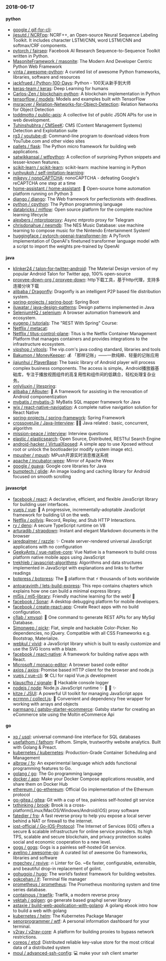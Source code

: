### 2018-06-17

#### python
* [google / gif-for-cli](https://github.com/google/gif-for-cli): 
* [jiesutd / NCRFpp](https://github.com/jiesutd/NCRFpp): NCRF++, an Open-source Neural Sequence Labeling Toolkit. It includes character LSTM/CNN, word LSTM/CNN and softmax/CRF components.
* [pytorch / fairseq](https://github.com/pytorch/fairseq): Facebook AI Research Sequence-to-Sequence Toolkit written in Python.
* [MasoniteFramework / masonite](https://github.com/MasoniteFramework/masonite): The Modern And Developer Centric Python Web Framework
* [vinta / awesome-python](https://github.com/vinta/awesome-python): A curated list of awesome Python frameworks, libraries, software and resources
* [jackfrued / Python-100-Days](https://github.com/jackfrued/Python-100-Days): Python - 100天从新手到大师
* [keras-team / keras](https://github.com/keras-team/keras): Deep Learning for humans
* [Carlos-Zen / blockchain-python](https://github.com/Carlos-Zen/blockchain-python): A blockchain implementation in Python
* [tensorflow / models](https://github.com/tensorflow/models): Models and examples built with TensorFlow
* [msracver / Relation-Networks-for-Object-Detection](https://github.com/msracver/Relation-Networks-for-Object-Detection): Relation Networks for Object Detection
* [toddmotto / public-apis](https://github.com/toddmotto/public-apis): A collective list of public JSON APIs for use in web development.
* [Tuhinshubhra / CMSeeK](https://github.com/Tuhinshubhra/CMSeeK): CMS (Content Management Systems) Detection and Exploitation suite
* [rg3 / youtube-dl](https://github.com/rg3/youtube-dl): Command-line program to download videos from YouTube.com and other video sites
* [pallets / flask](https://github.com/pallets/flask): The Python micro framework for building web applications.
* [satwikkansal / wtfpython](https://github.com/satwikkansal/wtfpython): A collection of surprising Python snippets and lesser-known features.
* [scikit-learn / scikit-learn](https://github.com/scikit-learn/scikit-learn): scikit-learn: machine learning in Python
* [junhyukoh / self-imitation-learning](https://github.com/junhyukoh/self-imitation-learning): 
* [mikeyy / nonoCAPTCHA](https://github.com/mikeyy/nonoCAPTCHA): nonoCAPTCHA - defeating Google's reCAPTCHA one step at a time
* [home-assistant / home-assistant](https://github.com/home-assistant/home-assistant): 🏡 Open-source home automation platform running on Python 3
* [django / django](https://github.com/django/django): The Web framework for perfectionists with deadlines.
* [python / cpython](https://github.com/python/cpython): The Python programming language
* [databricks / mlflow](https://github.com/databricks/mlflow): Open source platform for the complete machine learning lifecycle
* [alexbers / mtprotoproxy](https://github.com/alexbers/mtprotoproxy): Async mtproto proxy for Telegram
* [chrisdonahue / nesmdb](https://github.com/chrisdonahue/nesmdb): The NES Music Database: use machine learning to compose music for the Nintendo Entertainment System!
* [huggingface / pytorch-openai-transformer-lm](https://github.com/huggingface/pytorch-openai-transformer-lm): A PyTorch implementation of OpenAI's finetuned transformer language model with a script to import the weights pre-trained by OpenAI

#### java
* [klinker24 / talon-for-twitter-android](https://github.com/klinker24/talon-for-twitter-android): The Material Design version of my popular Android Talon for Twitter app, 100% open-source
* [proxyee-down-org / proxyee-down](https://github.com/proxyee-down-org/proxyee-down): http下载工具，基于http代理，支持多连接分块下载
* [alibaba / Dragonfly](https://github.com/alibaba/Dragonfly): Dragonfly is an intelligent P2P based file distribution system.
* [spring-projects / spring-boot](https://github.com/spring-projects/spring-boot): Spring Boot
* [iluwatar / java-design-patterns](https://github.com/iluwatar/java-design-patterns): Design patterns implemented in Java
* [SeleniumHQ / selenium](https://github.com/SeleniumHQ/selenium): A browser automation framework and ecosystem.
* [eugenp / tutorials](https://github.com/eugenp/tutorials): The "REST With Spring" Course:
* [Netflix / metacat](https://github.com/Netflix/metacat): 
* [Netflix / titus-control-plane](https://github.com/Netflix/titus-control-plane): Titus is the Netflix Container Management Platform that manages containers and provides integrations to the infrastructure ecosystem.
* [vipshop / vjtools](https://github.com/vipshop/vjtools): The vip.com's java coding standard, libraries and tools
* [Bakumon / MoneyKeeper](https://github.com/Bakumon/MoneyKeeper): 💰 「那样记账」——一款纯粹、轻量的记账应用
* [jiajunhui / PlayerBase](https://github.com/jiajunhui/PlayerBase): The basic library of Android player will process complex business components. The access is simple。Android播放器基础库，专注于播放视图组件的高复用性和组件间的低耦合，轻松处理复杂业务。
* [onlyliuxin / litespring](https://github.com/onlyliuxin/litespring): 
* [alibaba / ARouter](https://github.com/alibaba/ARouter): 💪 A framework for assisting in the renovation of Android componentization
* [mybatis / mybatis-3](https://github.com/mybatis/mybatis-3): MyBatis SQL mapper framework for Java
* [wix / react-native-navigation](https://github.com/wix/react-native-navigation): A complete native navigation solution for React Native
* [spring-projects / spring-framework](https://github.com/spring-projects/spring-framework): Spring Framework
* [crossoverJie / Java-Interview](https://github.com/crossoverJie/Java-Interview): 👨‍🎓 Java related : basic, concurrent, algorithm
* [mission-peace / interview](https://github.com/mission-peace/interview): Interview questions
* [elastic / elasticsearch](https://github.com/elastic/elasticsearch): Open Source, Distributed, RESTful Search Engine
* [android-hacker / VirtualXposed](https://github.com/android-hacker/VirtualXposed): A simple app to use Xposed without root or unlock the bootloader(or modify system image etc).
* [mpusher / mpush](https://github.com/mpusher/mpush): MPush开源实时消息推送系统
* [apache / incubator-weex](https://github.com/apache/incubator-weex): Mirror of Apache Weex
* [google / guava](https://github.com/google/guava): Google core libraries for Java
* [bumptech / glide](https://github.com/bumptech/glide): An image loading and caching library for Android focused on smooth scrolling

#### javascript
* [facebook / react](https://github.com/facebook/react): A declarative, efficient, and flexible JavaScript library for building user interfaces.
* [vuejs / vue](https://github.com/vuejs/vue): 🖖 A progressive, incrementally-adoptable JavaScript framework for building UI on the web.
* [Netflix / pollyjs](https://github.com/Netflix/pollyjs): Record, Replay, and Stub HTTP Interactions.
* [ry / deno](https://github.com/ry/deno): A secure TypeScript runtime on V8
* [arturadib / strapdown](https://github.com/arturadib/strapdown): Instant and elegant Markdown documents in the browser
* [jaredpalmer / razzle](https://github.com/jaredpalmer/razzle): ✨ Create server-rendered universal JavaScript applications with no configuration
* [GeekyAnts / vue-native-core](https://github.com/GeekyAnts/vue-native-core): Vue Native is a framework to build cross platform native mobile apps using JavaScript
* [trekhleb / javascript-algorithms](https://github.com/trekhleb/javascript-algorithms): Algorithms and data structures implemented in JavaScript with explanations and links to further readings
* [botpress / botpress](https://github.com/botpress/botpress): The 🤖 platform that ⚡ thousands of bots worldwide
* [antoaravinth / lets-build-express](https://github.com/antoaravinth/lets-build-express): This repo contains chapters which explains how one can build a minimal express library.
* [ml5js / ml5-library](https://github.com/ml5js/ml5-library): Friendly machine learning for the web! 🤖
* [facebook / Sonar](https://github.com/facebook/Sonar): A desktop debugging platform for mobile developers.
* [facebook / create-react-app](https://github.com/facebook/create-react-app): Create React apps with no build configuration.
* [o1lab / xmysql](https://github.com/o1lab/xmysql): 🚀 One command to generate REST APIs for any MySql Database.
* [Simonwep / pickr](https://github.com/Simonwep/pickr): Flat, simple and hackable Color-Picker. No dependencies, no jQuery. Compatible with all CSS Frameworks e.g. Bootstrap, Materialize.
* [webkul / vivid](https://github.com/webkul/vivid): a JavaScript library which is built to easily customize and use the SVG Icons with a blaze.
* [facebook / react-native](https://github.com/facebook/react-native): A framework for building native apps with React.
* [Microsoft / monaco-editor](https://github.com/Microsoft/monaco-editor): A browser based code editor
* [axios / axios](https://github.com/axios/axios): Promise based HTTP client for the browser and node.js
* [vuejs / vue-cli](https://github.com/vuejs/vue-cli): 🛠️ CLI for rapid Vue.js development
* [klauscfhq / signale](https://github.com/klauscfhq/signale): 👋 Hackable console logger
* [nodejs / node](https://github.com/nodejs/node): Node.js JavaScript runtime ✨ 🐢 🚀 ✨
* [kitze / JSUI](https://github.com/kitze/JSUI): A powerful UI toolkit for managing JavaScript apps
* [ecrmnn / collect.js](https://github.com/ecrmnn/collect.js): 💎 Convenient and dependency free wrapper for working with arrays and objects
* [parmsang / gatsby-starter-ecommerce](https://github.com/parmsang/gatsby-starter-ecommerce): Gatsby starter for creating an eCommerce site using the Moltin eCommerce Api

#### go
* [xo / usql](https://github.com/xo/usql): universal command-line interface for SQL databases
* [usefathom / fathom](https://github.com/usefathom/fathom): Fathom. Simple, trustworthy website analytics. Built with Golang & Preact.
* [kubernetes / kubernetes](https://github.com/kubernetes/kubernetes): Production-Grade Container Scheduling and Management
* [albrow / fo](https://github.com/albrow/fo): An experimental language which adds functional programming features to Go.
* [golang / go](https://github.com/golang/go): The Go programming language
* [docker / app](https://github.com/docker/app): Make your Docker Compose applications reusable, and share them on Docker Hub
* [ethereum / go-ethereum](https://github.com/ethereum/go-ethereum): Official Go implementation of the Ethereum protocol
* [go-gitea / gitea](https://github.com/go-gitea/gitea): Git with a cup of tea, painless self-hosted git service
* [txthinking / brook](https://github.com/txthinking/brook): Brook is a cross-platform(Linux/MacOS/Windows/Android/iOS) proxy software
* [fatedier / frp](https://github.com/fatedier/frp): A fast reverse proxy to help you expose a local server behind a NAT or firewall to the internet.
* [iost-official / Go-IOS-Protocol](https://github.com/iost-official/Go-IOS-Protocol): The Internet of Services (IOS) offers a secure & scalable infrastructure for online service providers. Its high TPS, scalable and secure blockchain, and privacy protection scales social and economic cooperation to a new level.
* [gogs / gogs](https://github.com/gogs/gogs): Gogs is a painless self-hosted Git service.
* [avelino / awesome-go](https://github.com/avelino/awesome-go): A curated list of awesome Go frameworks, libraries and software
* [mgechev / revive](https://github.com/mgechev/revive): 🔥 Linter for Go. ~6x faster, configurable, extensible, and beautiful drop-in replacement of golint.
* [gohugoio / hugo](https://github.com/gohugoio/hugo): The world’s fastest framework for building websites.
* [gokcehan / lf](https://github.com/gokcehan/lf): Terminal file manager
* [prometheus / prometheus](https://github.com/prometheus/prometheus): The Prometheus monitoring system and time series database.
* [containous / traefik](https://github.com/containous/traefik): Træfik, a modern reverse proxy
* [vektah / gqlgen](https://github.com/vektah/gqlgen): go generate based graphql server library
* [astaxie / build-web-application-with-golang](https://github.com/astaxie/build-web-application-with-golang): A golang ebook intro how to build a web with golang
* [kubernetes / helm](https://github.com/kubernetes/helm): The Kubernetes Package Manager
* [senorprogrammer / wtf](https://github.com/senorprogrammer/wtf): A personal information dashboard for your terminal.
* [v2ray / v2ray-core](https://github.com/v2ray/v2ray-core): A platform for building proxies to bypass network restrictions.
* [coreos / etcd](https://github.com/coreos/etcd): Distributed reliable key-value store for the most critical data of a distributed system
* [moul / advanced-ssh-config](https://github.com/moul/advanced-ssh-config): 💻 make your ssh client smarter
